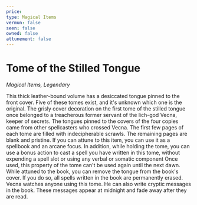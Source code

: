 ```yaml
---
price: 
type: Magical Items
vermun: false
seen: false
owned: false
attunement: false
---
```

# Tome of the Stilled Tongue

*Magical Items, Legendary*

This thick leather-bound volume has a desiccated tongue pinned to the front cover. Five of these tomes exist, and it's unknown which one is the original. The grisly cover decoration on the first tome of the stilled tongue once belonged to a treacherous former servant of the lich-god Vecna, keeper of secrets. The tongues pinned to the covers of the four copies came from other spellcasters who crossed Vecna. The first few pages of each tome are filled with indecipherable scrawls. The remaining pages are blank and pristine. If you can attune to this item, you can use it as a spellbook and an arcane focus. In addition, while holding the tome, you can use a bonus action to cast a spell you have written in this tome, without expending a spell slot or using any verbal or somatic component Once used, this property of the tome can't be used again until the next dawn. While attuned to the book, you can remove the tongue from the book's cover. If you do so, all spells written in the book are permanently erased. Vecna watches anyone using this tome. He can also write cryptic messages in the book. These messages appear at midnight and fade away after they are read.